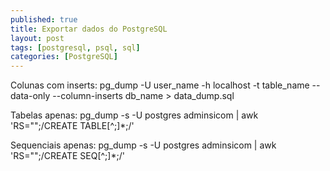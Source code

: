 ```yaml
---
published: true
title: Exportar dados do PostgreSQL
layout: post
tags: [postgresql, psql, sql]
categories: [PostgreSQL]
---
```

Colunas com inserts:
pg_dump -U user_name -h localhost -t table_name --data-only --column-inserts        db_name > data_dump.sql

Tabelas apenas:
pg_dump -s -U postgres adminsicom  | awk 'RS="";/CREATE TABLE[^;]*;/'

Sequenciais apenas: 
pg_dump -s -U postgres adminsicom  | awk 'RS="";/CREATE SEQ[^;]*;/'